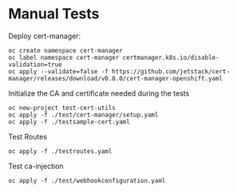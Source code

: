 # Manual Tests

Deploy cert-manager:

```shell
oc create namespace cert-manager
oc label namespace cert-manager certmanager.k8s.io/disable-validation=true
oc apply --validate=false -f https://github.com/jetstack/cert-manager/releases/download/v0.8.0/cert-manager-openshift.yaml
```

Initialize the CA and certificate needed during the tests

```shell
oc new-project test-cert-utils
oc apply -f ./test/cert-manager/setup.yaml
oc apply -f ./testsample-cert.yaml
```

Test Routes

```shell
oc apply -f ./testroutes.yaml
```

Test ca-injection

```shell
oc apply -f ./test/webhookconfiguration.yaml
```
